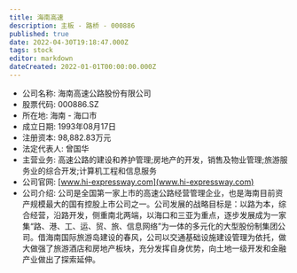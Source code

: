 ```yaml
---
title: 海南高速
description: 主板 - 路桥 - 000886
published: true
date: 2022-04-30T19:18:47.000Z
tags: stock
editor: markdown
dateCreated: 2022-01-01T00:00:00.000Z
---
```


- 公司名称: 海南高速公路股份有限公司
- 股票代码: 000886.SZ
- 所在地: 海南 - 海口市
- 成立日期: 1993年08月17日
- 注册资本: 98,882.83万元
- 法定代表人: 曾国华
- 主营业务: 高速公路的建设和养护管理;房地产的开发，销售及物业管理;旅游服务业的综合开发;计算机工程和信息服务
- 公司官网: [www.hi-expressway.com](www.hi-expressway.com)
- 公司介绍: 公司是全国第一家上市的高速公路经营管理企业，也是海南目前资产规模最大的国有控股上市公司之一。公司发展的战略目标是：以路为本，综合经营，沿路开发，侧重南北两端，以海口和三亚为重点，逐步发展成为一家集“路、港、工、运、贸、旅、信息网络”为一体的多元化的大型股份制集团公司。借海南国际旅游岛建设的春风，公司以交通基础设施建设管理为依托，做大做强了旅游酒店和房地产板块，充分发挥自身优势，向土地一级开发和金融产业做出了探索延伸。


